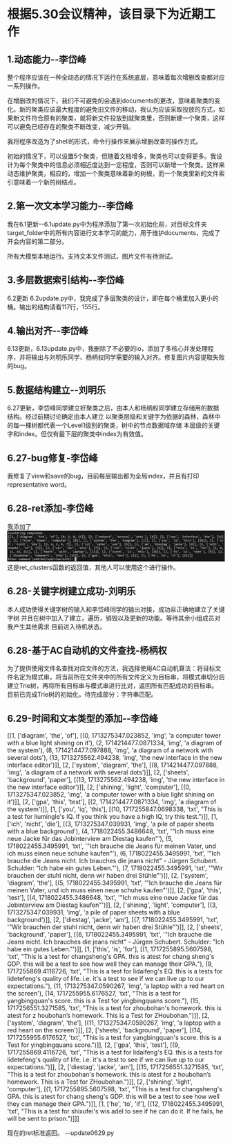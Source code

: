 # 根据5.30会议精神，该目录下为近期工作

##  1.动态能力--李岱峰

整个程序应该在一种全动态的情况下运行在系统底层，意味着每次增删改查都对应一系列操作。

在增删改的情况下，我们不可避免的会遇到documents的更改，意味着聚类的变化。新的聚类应该最大程度的避免旧文件的移动，我认为应该采取投放的方式，如果新文件符合原有的聚类，就将新文件投放到就聚类里，否则新建一个聚类，这样可以避免已经存在的聚类不断改变，减少开销。

我将程序改造为了shell的形式，命令行操作来展示增删改查的操作方式。


初始的情况下，可以设置5个聚类，但随着文档增多，聚类也可以变得更多。我设计为每个聚类中的信息必须相近度达到一定程度，否则可以新增一个聚类。这样来动态维护聚类，相应的，增加一个聚类意味着新的树根，而一个聚类里新的文件索引意味着一个新的树结点。

##  2.第一次文本学习能力--李岱峰

我在6.1更新--6.1update.py中为程序添加了第一次初始化前，对目标文件夹target_folder中的所有内容进行文本学习的能力，用于维护documents，完成了开会内容的第二部分。

所有大模型本地运行。支持文本文件测试，图片文件有待测试。

##  3.多层数据索引结构--李岱峰

6.2更新 6.2update.py中，我完成了多层聚类的设计，即在每个桶里加入更小的桶。输出的结构请看117行，155行。

## 4.输出对齐--李岱峰

6.13更新，6.13update.py中，我删除了不必要的io，添加了多核心并发处理程序，并将输出与刘明乐同学、杨柄权同学需要的输入对齐。修复图片内容提取失败的bug。

## 5.数据结构建立--刘明乐

6.27更新，李岱峰同学建立好聚类之后，由本人和杨柄权同学建立存储用的数据结构。经过前期讨论确定由本人建立
以聚类层级和关键字为依据的森林，森林中的每一棵树都代表一个Level1级别的聚类，树中的节点数据域存储
本层级的关键字和index。但仅有最下层的聚类中index为有效值。

## 6.27-bug修复-李岱峰

我修复了view和save的bug，目前每层输出都为全局index，并且有打印representative word。

## 6.28-ret添加-李岱峰

我添加了
![通用返回接口](./src/通用返回接口.png)
这是ret_clusters函数的返回值，其他人可以使用这个进行操作。


## 6.28-关键字树建立成功-刘明乐

本人成功使得关键字树的输入和李岱峰同学的输出对接，成功且正确地建立了关键字树
并且在树中加入了建立，遍历，销毁以及更新的功能。等待其余小组成员对我产生其他需求
目前进入待机状态。

## 6.28-基于AC自动机的文件查找-杨柄权

为了提供使用文件名查找对应文件的方法，我选择使用AC自动机算法：将目标文件名定为模式串，将当前所在文件夹中的所有文件定义为目标串，将模式串切分后建立Trie树，再将所有目标串与模式串进行比对，返回所有匹配成功的目标串。
目前已完成Trie树的初始化。待完成部分：字符串匹配。

## 6.29-时间和文本类型的添加--李岱峰

[[1, ['diagram', 'the', 'of'], [(0, 1713275347.023852, 'img', 'a computer tower with a blue light shining on it'), (2, 1714214477.0871334, 'img', 'a diagram of the system'), (8, 1714214477.097888, 'img', 'a diagram of a network with several dots'), (13, 1713275562.494238, 'img', 'the new interface in the new interface editor')]], [2, ['system', 'diagram', 'the'], [(8, 1714214477.097888, 'img', 'a diagram of a network with several dots')]], [2, ['sheets', 'background', 'paper'], [(13, 1713275562.494238, 'img', 'the new interface in the new interface editor')]], [2, ['shining', 'light', 'computer'], [(0, 1713275347.023852, 'img', 'a computer tower with a blue light shining on it')]], [2, ['gpa', 'this', 'test'], [(2, 1714214477.0871334, 'img', 'a diagram of the system')]], [1, ['you', 'iq', 'this'], [(10, 1717255847.0698338, 'txt', "This is a test for liumingle's IQ. If you think you have a high IQ, try this test.")]], [1, ['ich', 'nicht', 'die'], [(3, 1713275347.039931, 'img', 'a pile of paper sheets with a blue background'), (4, 1718022455.3486648, 'txt', '"Ich muss eine neue Jacke für das Jobinterview am Diestag kaufen"'), (5, 1718022455.3495991, 'txt', '"Ich brauche die Jeans für meinen Vater, und ich muss einen neue schuhe kaufen"'), (6, 1718022455.3495991, 'txt', '"Ich brauche die Jeans nicht. Ich brauches die jeans nicht" - Jürgen Schubert. Schulder: "Ich habe ein gutes Leben."'), (7, 1718022455.3495991, 'txt', '"Wir brauchen der stuhl nicht, denn wir haben drei Stühle"')]], [2, ['system', 'diagram', 'the'], [(5, 1718022455.3495991, 'txt', '"Ich brauche die Jeans für meinen Vater, und ich muss einen neue schuhe kaufen"')]], [2, ['gpa', 'this', 'test'], [(4, 1718022455.3486648, 'txt', '"Ich muss eine neue Jacke für das Jobinterview am Diestag kaufen"')]], [2, ['shining', 'light', 'computer'], [(3, 1713275347.039931, 'img', 'a pile of paper sheets with a blue background')]], [2, ['diestag', 'jacke', 'am'], [(7, 1718022455.3495991, 'txt', '"Wir brauchen der stuhl nicht, denn wir haben drei Stühle"')]], [2, ['sheets', 'background', 'paper'], [(6, 1718022455.3495991, 'txt', '"Ich brauche die Jeans nicht. Ich brauches die jeans nicht" - Jürgen Schubert. Schulder: "Ich habe ein gutes Leben."')]], [1, ['this', 'is', 'for'], [(1, 1717255895.5607598, 'txt', "This is a test for changsheng's GPA. this is atest for chang sheng's GDP. this will be a test to see how well they can manage their GPA."), (9, 1717255869.4116726, 'txt', "This is a test for lidaifeng's EQ. this is a tests for lidetefeng's quality of life. i.e. it's a test to see if we can live up to our expectations."), (11, 1713275347.0590267, 'img', 'a laptop with a red heart on the screen'), (14, 1717255955.6176527, 'txt', "This is a test for yangbingquan's score. this is a Test for yingbingquans score."), (15, 1717256551.3271585, 'txt', "This is a test for zhoubohan's homework. this is atest for z houbohan’s homework. This is a Test for ZHoubohan.")]], [2, ['system', 'diagram', 'the'], [(11, 1713275347.0590267, 'img', 'a laptop with a red heart on the screen')]], [2, ['sheets', 'background', 'paper'], [(14, 1717255955.6176527, 'txt', "This is a test for yangbingquan's score. this is a Test for yingbingquans score.")]], [2, ['gpa', 'this', 'test'], [(9, 1717255869.4116726, 'txt', "This is a test for lidaifeng's EQ. this is a tests for lidetefeng's quality of life. i.e. it's a test to see if we can live up to our expectations.")]], [2, ['diestag', 'jacke', 'am'], [(15, 1717256551.3271585, 'txt', "This is a test for zhoubohan's homework. this is atest for z houbohan’s homework. This is a Test for ZHoubohan.")]], [2, ['shining', 'light', 'computer'], [(1, 1717255895.5607598, 'txt', "This is a test for changsheng's GPA. this is atest for chang sheng's GDP. this will be a test to see how well they can manage their GPA.")]], [1, ['he', 'to', 'if'], [(12, 1718022455.3495991, 'txt', "This is a test for shixufei's wis adel to see if he can do it. If he fails, he will be sent to prison.")]]]

现在的ret标准返回。 --update0629.py